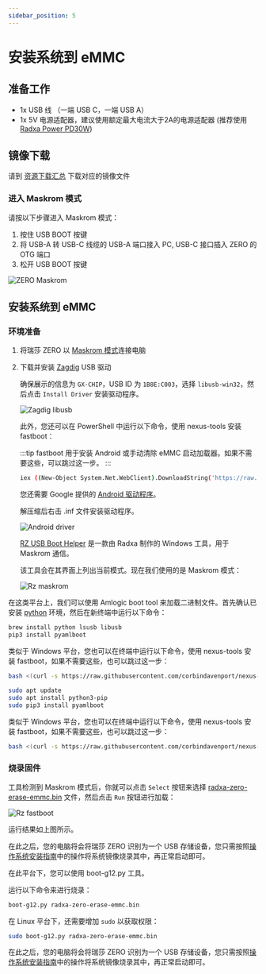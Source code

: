 ```yaml
---
sidebar_position: 5
---
```


# 安装系统到 eMMC

## 准备工作

- 1x USB 线 （一端 USB C，一端 USB A）
- 1x 5V 电源适配器，建议使用额定最大电流大于2A的电源适配器 (推荐使用 [Radxa Power PD30W](/accessories/pd_30w))

## 镜像下载

请到 [资源下载汇总](/zero/zero/getting-started/download.md) 下载对应的镜像文件

### 进入 Maskrom 模式

请按以下步骤进入 Maskrom 模式：

1. 按住 USB BOOT 按键
2. 将 USB-A 转 USB-C 线缆的 USB-A 端口接入 PC, USB-C 接口插入 ZERO 的 OTG 端口
3. 松开 USB BOOT 按键

![ZERO Maskrom](/img/zero/zero/Zero_ports.webp)

## 安装系统到 eMMC

### 环境准备

<Tabs queryString="host_os">
<TabItem value="Windows">

1. 将瑞莎 ZERO 以 [Maskrom 模式](#进入-maskrom-模式)连接电脑

2. 下载并安装 [Zagdig](https://zadig.akeo.ie/) USB 驱动

   确保展示的信息为 `GX-CHIP`，USB ID 为 `1B8E:C003`，选择 `libusb-win32`，然后点击 `Install Driver` 安装驱动程序。

   ![Zagdig libusb](/img/zero/zero2pro/Zagdig-libusb.webp)

   此外，您还可以在 PowerShell 中运行以下命令，使用 nexus-tools 安装 fastboot：

   :::tip
   fastboot 用于安装 Android 或手动清除 eMMC 启动加载器。如果不需要这些，可以跳过这一步。
   :::

   ```bash
   iex ((New-Object System.Net.WebClient).DownloadString('https://raw.githubusercontent.com/corbindavenport/nexus-tools/master/install.ps1'))
   ```

   您还需要 Google 提供的 [Android 驱动程序](https://dl.google.com/android/repository/usb_driver_r13-windows.zip)。

   解压缩后右击 .inf 文件安装驱动程序。

   ![Android driver](/img/zero/zero2pro/Install-win-android-driver.webp)

   [RZ USB Boot Helper](https://dl.radxa.com/zero/tools/windows/RZ_USB_Boot_Helper_V1.0.0.zip) 是一款由 Radxa 制作的 Windows 工具，用于 Maskrom 通信。

   该工具会在其界面上列出当前模式。现在我们使用的是 Maskrom 模式：

   ![Rz maskrom](/img/zero/zero2pro/Rz-usb-helper-maskrom.webp)

</TabItem>
<TabItem value="Linux/MacOS">

在这类平台上，我们可以使用 Amlogic boot tool 来加载二进制文件。首先确认已安装 [python](https://www.python.org/) 环境，然后在新终端中运行以下命令：

<Tabs queryString="nix">
<TabItem value="MacOS">

```bash
brew install python lsusb libusb
pip3 install pyamlboot
```

类似于 Windows 平台，您也可以在终端中运行以下命令，使用 nexus-tools 安装 fastboot，如果不需要这些，也可以跳过这一步：

```bash
bash <(curl -s https://raw.githubusercontent.com/corbindavenport/nexus-tools/master/install.sh)
```

</TabItem>
<TabItem value="Linux">

```bash
sudo apt update
sudo apt install python3-pip
sudo pip3 install pyamlboot
```

类似于 Windows 平台，您也可以在终端中运行以下命令，使用 nexus-tools 安装 fastboot，如果不需要这些，也可以跳过这一步：

```bash
bash <(curl -s https://raw.githubusercontent.com/corbindavenport/nexus-tools/master/install.sh)
```

</TabItem>
</Tabs>
</TabItem>
</Tabs>

### 烧录固件

<Tabs queryString="host_os">
<TabItem value="Windows">

工具检测到 Maskrom 模式后，你就可以点击 `Select` 按钮来选择 [radxa-zero-erase-emmc.bin](https://dl.radxa.com/zero/images/loader/radxa-zero-erase-emmc.bin) 文件，然后点击 `Run` 按钮进行加载：

![Rz fastboot](/img/zero/zero2pro/Rz-usb-helper-fastboot.webp)

运行结果如上图所示。

在此之后，您的电脑将会将瑞莎 ZERO 识别为一个 USB 存储设备，您只需按照[操作系统安装指南](../getting-started/install-os)中的操作将系统镜像烧录其中，再正常启动即可。

</TabItem>
<TabItem value="Linux/MacOS">

在此平台下，您可以使用 boot-g12.py 工具。

运行以下命令来进行烧录：

```bash
boot-g12.py radxa-zero-erase-emmc.bin
```

在 Linux 平台下，还需要增加 `sudo` 以获取权限：

```bash
sudo boot-g12.py radxa-zero-erase-emmc.bin
```

在此之后，您的电脑将会将瑞莎 ZERO 识别为一个 USB 存储设备，您只需按照[操作系统安装指南](../getting-started/install-os)中的操作将系统镜像烧录其中，再正常启动即可。

</TabItem>
</Tabs>
